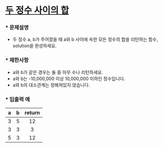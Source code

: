 
# [두 정수 사이의 합](https://programmers.co.kr/learn/courses/30/lessons/12912) #



### * 문제설명 ###  
* 두 정수 a, b가 주어졌을 때 a와 b 사이에 속한 모든 정수의 합을 리턴하는 함수, solution을 완성하세요.   

### * 제한사항 ###
* a와 b가 같은 경우는 둘 중 아무 수나 리턴하세요.
* a와 b는 -10,000,000 이상 10,000,000 이하인 정수입니다.
* a와 b의 대소관계는 정해져있지 않습니다.


### * 입출력 예 ###  

a | b | return
:-:|:-:|:-:
3 |	5 |	12
3 |	3 |	3
5 |	3 |	12